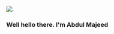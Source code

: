 ![.](https://res.cloudinary.com/dxpukw2x1/image/upload/v1622909349/_LinkedIn_Banner_1_qjozj7.png)




### Well hello there. I'm Abdul Majeed
